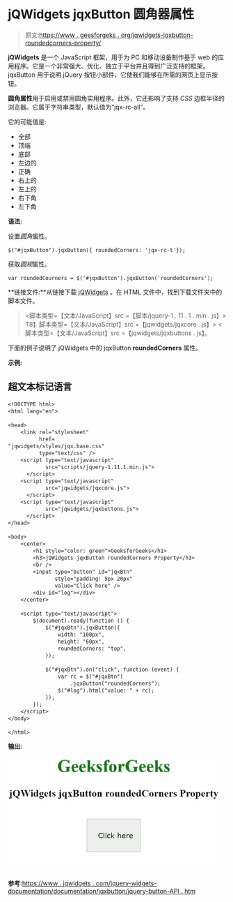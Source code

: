 # jQWidgets jqxButton 圆角器属性

> 原文:[https://www . geesforgeks . org/jqwidgets-jqxbutton-roundedcorners-property/](https://www.geeksforgeeks.org/jqwidgets-jqxbutton-roundedcorners-property/)

**jQWidgets** 是一个 JavaScript 框架，用于为 PC 和移动设备制作基于 web 的应用程序。它是一个非常强大、优化、独立于平台并且得到广泛支持的框架。jqxButton 用于说明 jQuery 按钮小部件，它使我们能够在所需的网页上显示按钮。

**圆角属性**用于启用或禁用圆角实用程序。此外，它还影响了支持 *CSS* 边框半径的浏览器。它属于字符串类型，默认值为“jqx-rc-all”。

它的可能值是:

*   全部
*   顶端
*   底部
*   左边的
*   正确
*   右上的
*   左上的
*   右下角
*   左下角

**语法:**

设置*圆角*属性。

```
$("#jqxButton").jqxButton({ roundedCorners: 'jqx-rc-t'});
```

获取*圆规*属性。

```
var roundedCourners = $('#jqxButton').jqxButton('roundedCorners');
```

**链接文件:**从链接下载 [jQWidgets](https://www.jqwidgets.com/download/) 。在 HTML 文件中，找到下载文件夹中的脚本文件。

> <link rel="”stylesheet”" href="”jqwidgets/styles/jqx.base.css”" type="”text/css”">
> <脚本类型=【文本/JavaScript】src =【脚本/jquery-1 . 11 . 1 . min . js】></脚本>
> T8】脚本类型=【文本/JavaScript】src =【jqwidgets/jqxcore . js】></脚本>
> <脚本类型=【文本/JavaScript】src =【jqwidgets/jqxbuttons . js】。

下面的例子说明了 jQWidgets 中的 jqxButton **roundedCorners** 属性。

**示例:**

## 超文本标记语言

```
<!DOCTYPE html>
<html lang="en">

<head>
    <link rel="stylesheet" 
          href=
"jqwidgets/styles/jqx.base.css" 
          type="text/css" />
    <script type="text/javascript" 
            src="scripts/jquery-1.11.1.min.js">
      </script>
    <script type="text/javascript" 
            src="jqwidgets/jqxcore.js">
      </script>
    <script type="text/javascript" 
            src="jqwidgets/jqxbuttons.js">
      </script>
</head>

<body>
    <center>
        <h1 style="color: green">GeeksforGeeks</h1>
        <h3>jQWidgets jqxButton roundedCorners Property</h3>
        <br />
        <input type="button" id="jqxBtn" 
               style="padding: 5px 20px" 
               value="Click here" />
        <div id="log"></div>
    </center>

    <script type="text/javascript">
        $(document).ready(function () {
            $("#jqxBtn").jqxButton({
                width: "100px",
                height: "60px",
                roundedCorners: "top",
            });

            $("#jqxBtn").on("click", function (event) {
                var rc = $("#jqxBtn")
                    .jqxButton("roundedCorners");
                $("#log").html("value: " + rc);
            });
        });
    </script>
</body>

</html>
```

**输出:**

![](img/ba18880c4a3e68ca4f0fca4bcdb75db6.png)

**参考:**[https://www . jqwidgets . com/jquery-widgets-documentation/documentation/jqxbutton/jquery-button-API . htm](https://www.jqwidgets.com/jquery-widgets-documentation/documentation/jqxbutton/jquery-button-api.htm)